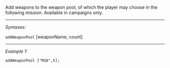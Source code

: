 Add weapons to the weapon pool, of which the player may choose in the following mission. Available in campaigns only.


---
*Syntaxes:*

`addWeaponPool`  [weaponName, count]

---
*Example 1:*

```sqf
addWeaponPool ["M16",5];
```